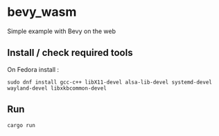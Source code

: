 # bevy_wasm

Simple example with Bevy on the web

## Install / check required tools

On Fedora install :

	sudo dnf install gcc-c++ libX11-devel alsa-lib-devel systemd-devel wayland-devel libxkbcommon-devel


## Run 

	cargo run